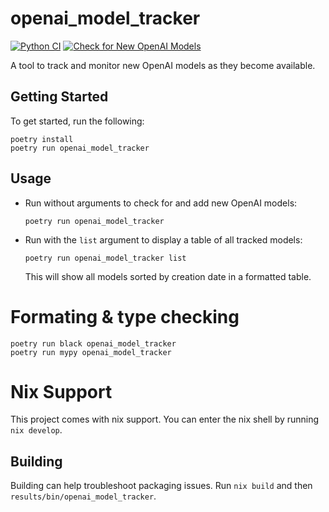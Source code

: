 # openai_model_tracker

[![Python CI](https://github.com/corinfinite/openai_model_tracker/actions/workflows/python-ci.yml/badge.svg)](https://github.com/corinfinite/openai_model_tracker/actions/workflows/python-ci.yml)
[![Check for New OpenAI Models](https://github.com/corinfinite/openai_model_tracker/actions/workflows/check-models.yml/badge.svg)](https://github.com/corinfinite/openai_model_tracker/actions/workflows/check-models.yml)

A tool to track and monitor new OpenAI models as they become available.

## Getting Started

To get started, run the following:

```
poetry install
poetry run openai_model_tracker
```

## Usage

- Run without arguments to check for and add new OpenAI models:
  ```
  poetry run openai_model_tracker
  ```

- Run with the `list` argument to display a table of all tracked models:
  ```
  poetry run openai_model_tracker list
  ```
  This will show all models sorted by creation date in a formatted table.

# Formating & type checking
```
poetry run black openai_model_tracker
poetry run mypy openai_model_tracker
```

# Nix Support
This project comes with nix support. You can enter the nix shell by running `nix develop`.

## Building
Building can help troubleshoot packaging issues. Run `nix build` and then `results/bin/openai_model_tracker`.
